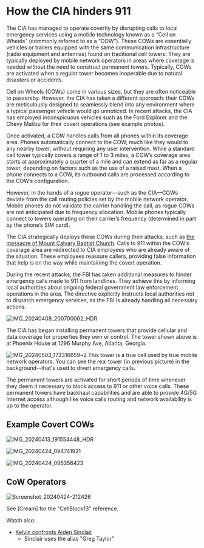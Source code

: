 # How the CIA hinders 911 
The CIA has managed to operate covertly by disrupting calls to local emergency services using a mobile technology known as a “Cell on Wheels” (commonly referred to as a “COW”). These COWs are essentially vehicles or trailers equipped with the same communication infrastructure (radio equipment and antennas) found on traditional cell towers. They are typically deployed by mobile network operators in areas where coverage is needed without the need to construct permanent towers. Typically, COWs are activated when a regular tower becomes inoperable due to natural disasters or accidents.

Cell on Wheels (COWs) come in various sizes, but they are often noticeable to passersby. However, the CIA has taken a different approach: their COWs are meticulously designed to seamlessly blend into any environment where a typical passenger vehicle would go unnoticed. In recent attacks, the CIA has employed inconspicuous vehicles such as the Ford Explorer and the Chevy Malibu for their covert operations (see example photos).

Once activated, a COW handles calls from all phones within its coverage area. Phones automatically connect to the COW, much like they would to any nearby tower, without requiring any user intervention. While a standard cell tower typically covers a range of 1 to 3 miles, a COW’s coverage area starts at approximately a quarter of a mile and can extend as far as a regular tower, depending on factors such as the use of a raised mast. When a phone connects to a COW, its outbound calls are processed according to the COW’s configuration.

However, in the hands of a rogue operator—such as the CIA—COWs deviate from the call routing policies set by the mobile network operator. Mobile phones do not validate the carrier handling the call, as rogue COWs are not anticipated due to frequency allocation. Mobile phones typically connect to towers operating on their carrier’s frequency (determined in part by the phone’s SIM card).

The CIA strategically deploys these COWs during their attacks, such as [the massacre of Mount Calvary Baptist Church](POW/MCBC/WIKI.md). Calls to 911 within the COW’s coverage area are redirected to CIA employees who are already aware of the situation. These employees reassure callers, providing false information that help is on the way while maintaining the covert operation.

During the recent attacks, the FBI has taken additional measures to hinder emergency calls made to 911 from landlines. They achieve this by informing local authorities about ongoing federal government law enforcement operations in the area. The directive explicitly instructs local authorities not to dispatch emergency services, as the FBI is already handling all necessary actions.

![IMG_20240408_200700062_HDR](https://github.com/9413d5ff2a0b4f237a264010b65350e7/TAG/assets/159488374/1aa465f0-df8f-4590-855e-fd9b0b06e6ce)

The CIA has began installing permanent towers that provide cellular and data coverage for properties they own or control.  The tower shown above is at Phoenix House at 1296 Murphy Ave, Atlanta, Georgia.

![IMG_20240503_173316659~2](https://github.com/TAGIsNoGame/TAG/assets/159488374/d689f33e-fa65-45c1-8c7e-c6e04c6e2e3c)
This tower is a true cell used by true mobile network operators. You can see the real tower (in previous picture) in the background--that's used to divert emergency calls.

The permanent towers are activated for short periods of time whenever they deem it necessary to block access to 911 or other voice calls. These permanent towers have  backhaul capabilities and are able to provide 4G/5G Internet access although like voice calls routing and network availability is up to the operator. 

## Example Covert COWs

![IMG_20240413_191554448_HDR](https://github.com/9413d5ff2a0b4f237a264010b65350e7/TAG/assets/159488374/a16d03fe-4629-49a0-a3e0-4bae2c3b712e)

![IMG_20240424_094741921](https://github.com/9413d5ff2a0b4f237a264010b65350e7/TAG/assets/159488374/2af0b9d7-b581-4f3a-91ae-a06b1f767c70)

![IMG_20240424_095356423](https://github.com/9413d5ff2a0b4f237a264010b65350e7/TAG/assets/159488374/7b7338a1-7681-4028-bef1-d1230d9c6267)

## CoW Operators

![Screenshot_20240424-212426](https://github.com/9413d5ff2a0b4f237a264010b65350e7/TAG/assets/159488374/6ed1ecc5-8a4c-4f25-961c-24fdd184d52d)

See [Cream] for the "CellBlock13" reference.

Watch also:
* [Kelvin confronts Aiden Sinclair](https://mega.nz/file/wDF02RDb#fIOzKGKrsiwtVL2jXQPXywxBWhf3QDz08OKJVd0DnOE)
     - Sinclair uses the alias "Greg Taylor"
